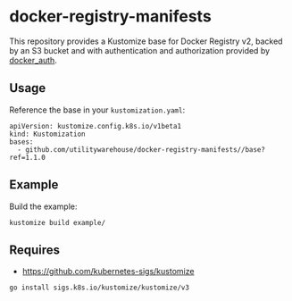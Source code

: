 # docker-registry-manifests

This repository provides a Kustomize base for Docker Registry v2, backed by an S3 bucket and with authentication and
authorization provided by [docker_auth](https://github.com/cesanta/docker_auth).

## Usage

Reference the base in your `kustomization.yaml`:

```
apiVersion: kustomize.config.k8s.io/v1beta1
kind: Kustomization
bases:
  - github.com/utilitywarehouse/docker-registry-manifests//base?ref=1.1.0
```

## Example

Build the example:

```
kustomize build example/
```

## Requires

- https://github.com/kubernetes-sigs/kustomize

```
go install sigs.k8s.io/kustomize/kustomize/v3
```
